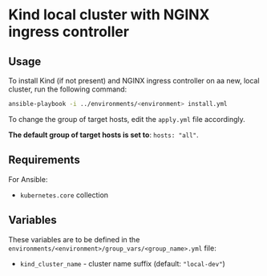 # Kind local cluster with NGINX ingress controller

## Usage

To install Kind (if not present) and NGINX ingress controller on aa new, local cluster, run the following command:

```bash
ansible-playbook -i ../environments/<environment> install.yml
```

To change the group of target hosts, edit the `apply.yml` file accordingly. 

**The default group of target hosts is set to**: `hosts: "all"`.

## Requirements

For Ansible:

* `kubernetes.core` collection

## Variables

These variables are to be defined in the `environments/<environment>/group_vars/<group_name>.yml` file:

* `kind_cluster_name` - cluster name suffix (default: `"local-dev"`)
